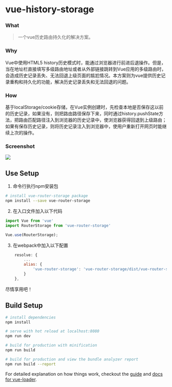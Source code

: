 # vue-history-storage

### What

> 一个vue历史路由持久化的解决方案。

### Why

Vue中使用HTML5 history历史模式时，能通过浏览器进行前进后退操作。但是，当在地址栏直接填写多级路由地址或者从外部链接跳转到Vue应用的多级路由时，会造成历史记录丢失、无法回退上级页面的尴尬情况。本方案则为vue提供历史记录重构和持久化的功能，解决历史记录丢失和无法回退的问题。

### How

基于localStorage/cookie存储，在Vue实例创建时，先检查本地是否保存这以前的历史记录，如果没有，则把路由路径保存下来，同时通过history.pushState方法，把路由匹配路径注入到浏览器的历史记录中，使浏览器获得回退到上级路由；如果有保存历史记录，则将历史记录注入到浏览器中，使用户重新打开网页时能继续上次的操作。

### Screenshot

![](https://github.com/ElderJames/vue-router-storage/blob/master/screenshot/vue-router-storage-example.gif?raw=true)

## Use Setup

1. 命令行执行npm安装包
``` bash
# install vue-router-storage package
npm install --save vue-router-storage

```
2. 在入口文件加入以下代码
```javascript
import Vue from 'vue'
import RouterStorage from 'vue-router-storage'

Vue.use(RouterStorage);
```

3. 在webpack中加入以下配置
```javascript
    resolve: {
        ...
        alias: {
            'vue-router-storage': 'vue-router-storage/dist/vue-router-storage.esm.js',
        }
    },
```

尽情享用吧！

## Build Setup

``` bash
# install dependencies
npm install

# serve with hot reload at localhost:8080
npm run dev

# build for production with minification
npm run build

# build for production and view the bundle analyzer report
npm run build --report
```

For detailed explanation on how things work, checkout the [guide](http://vuejs-templates.github.io/webpack/) and [docs for vue-loader](http://vuejs.github.io/vue-loader).
